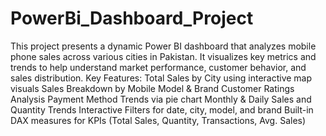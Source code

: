 # PowerBi_Dashboard_Project
This project presents a dynamic Power BI dashboard that analyzes mobile phone sales across various cities in Pakistan. It visualizes key metrics and trends to help understand market performance, customer behavior, and sales distribution.
 Key Features:
Total Sales by City using interactive map visuals
Sales Breakdown by Mobile Model & Brand
Customer Ratings Analysis
Payment Method Trends via pie chart
Monthly & Daily Sales and Quantity Trends
Interactive Filters for date, city, model, and brand
Built-in DAX measures for KPIs (Total Sales, Quantity, Transactions, Avg. Sales)
